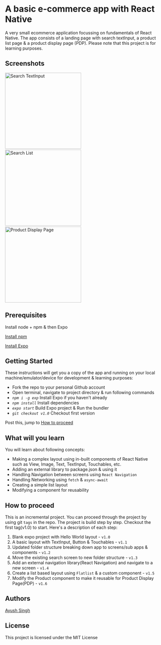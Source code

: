 # A basic e-commerce app with React Native

A very small ecommerce application focussing on fundamentals of React Native. The app consists of a landing page with search textInput, a product list page & a product display page (PDP). Please note that this project is for learning purposes.


## Screenshots
<img src="https://assets.myntassets.com/assets/images/retaillabs/2018/7/17/834a4322-6b56-4b69-9d5a-f2f7b9b43f771531773209255-input.png" alt="Search TextInput" width="250px" height="" /> &nbsp; <img src="https://assets.myntassets.com/assets/images/retaillabs/2018/7/17/f9eaaed5-698f-4e3a-b09d-686c717698f71531773209218-search.png" alt="Search List" width="250px" height="" /> &nbsp; <img src="https://assets.myntassets.com/assets/images/retaillabs/2018/7/17/2bd5bded-de91-4f5a-8483-58ae56bb32c41531773209238-pdp.png" alt="Product Display Page" width="250px" height="" />


## Prerequisites

Install node + npm & then Expo

[Install npm](https://www.npmjs.com/get-npm)

[Install Expo](https://docs.expo.io/)

## Getting Started

These instructions will get you a copy of the app and running on your local machine/emulator/device for development & learning purposes:

- Fork the repo to your personal Github account
- Open terminal, navigate to project directory & run following commands
- *`npm i -g exp`* Install Expo if you haven't already
- *`npm install`* Install dependencies
- *`expo start`* Build Expo project & Run the bundler
- *`git checkout v1.0`* Checkout first version

Post this, jump to [How to proceed](#how-to-proceed)


## What will you learn
You will learn about following concepts:

- Making a complex layout using in-built components of React Native such as View, Image, Text, TextInput, Touchables, etc.
- Adding an external library to package.json & using it
- Handling Navigation between screens using `React Navigation`
- Handling Networking using `fetch` & `async-await`
- Creating a simple list layout
- Modifying a component for reusability

## How to proceed
This is an incremental project. You can proceed through the project by using git `tags` in the repo. The project is build step by step. Checkout the first tag(v1.0) to start. Here's a description of each step:

1. Blank expo project with Hello World layout - `v1.0`
2. A basic layout with TextInput, Button & Touchables - `v1.1`
3. Updated folder structure breaking down app to screens/sub apps & components - `v1.2`
4. Move the existing search screen to new folder structure - `v1.3`
5. Add an external navigation library(React Navigation) and navigate to a new screen - `v1.4`
6. Create a list based layout using `Flatlist` & a custom component - `v1.5`
7. Modify the Product component to make it reusable for Product Display Page(PDP) - `v1.6`

## Authors

[Ayush Singh](https://github.com/ayushsingh1524)

## License

This project is licensed under the MIT License
